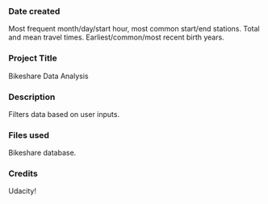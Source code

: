 ### Date created
Most frequent month/day/start hour, most common start/end stations. Total and mean travel times. Earliest/common/most recent birth years.

### Project Title
Bikeshare Data Analysis

### Description
Filters data based on user inputs.

### Files used
Bikeshare database.

### Credits
Udacity!
